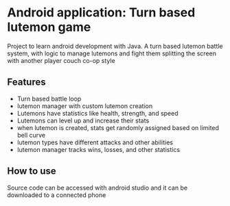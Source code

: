 # Android application: Turn based lutemon game
Project to learn android development with Java. A turn based lutemon battle system, with logic to manage lutemons
and fight them splitting the screen with another player couch co-op style

## Features
+ Turn based battle loop
+ lutemon manager with custom lutemon creation
+ Lutemons have statistics like health, strength, and speed
+ Lutemons can level up and increase their stats
+ when lutemon is created, stats get randomly assigned based on limited bell curve
+ lutemon types have different attacks and other abilities
+ lutemon manager tracks wins, losses, and other statistics

## How to use
Source code can be accessed with android studio and it can be downloaded to a connected phone
